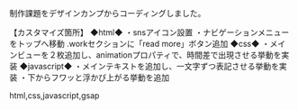 制作課題をデザインカンプからコーディングしました。

【カスタマイズ箇所】
◆html◆
・snsアイコン設置
・ナビゲーションメニューをトップへ移動
.workセクションに「read more」ボタン追加
◆css◆
・メインビューを２枚追加し、animationプロパティで、時間差で出現させる挙動を実装
◆javascript◆
・メインテキストを追加し、一文字ずつ表記させる挙動を実装
・下からフワッと浮かび上がる挙動を追加

html,css,javascript,gsap
